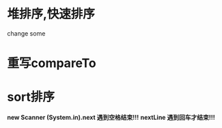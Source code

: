 # 堆排序,快速排序
 change some 
# 重写compareTo

# sort排序



**new Scanner (System.in).next 遇到空格结束!!!**
**nextLine 遇到回车才结束!!!**